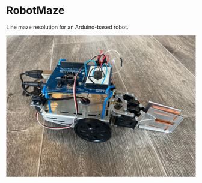 # RobotMaze
Line maze resolution for an Arduino-based robot.

![Robot](https://github.com/NNiehof/RobotMaze/blob/master/robot.jpg)

